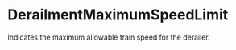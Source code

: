 DerailmentMaximumSpeedLimit
===========================

Indicates the maximum allowable train speed for the derailer.
